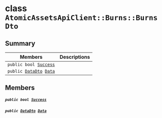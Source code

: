 # class `AtomicAssetsApiClient::Burns::BurnsDto` 

## Summary

 Members                                | Descriptions                                
----------------------------------------|---------------------------------------------
`public bool `[`Success`](#class_atomic_assets_api_client_1_1_burns_1_1_burns_dto_1a506fb037fbb6bfe8f254c021a2c3cfac) | 
`public `[`DataDto`](.github/workflows/documentation/md/AtomicAssetsApiClient--Burns--BurnsDto--DataDto.md#class_atomic_assets_api_client_1_1_burns_1_1_burns_dto_1_1_data_dto)` `[`Data`](#class_atomic_assets_api_client_1_1_burns_1_1_burns_dto_1a6ed89521b3da4f30d2ab82c36d0afd13) | 

## Members

##### `public bool `[`Success`](#class_atomic_assets_api_client_1_1_burns_1_1_burns_dto_1a506fb037fbb6bfe8f254c021a2c3cfac) 

##### `public `[`DataDto`](.github/workflows/documentation/md/AtomicAssetsApiClient--Burns--BurnsDto--DataDto.md#class_atomic_assets_api_client_1_1_burns_1_1_burns_dto_1_1_data_dto)` `[`Data`](#class_atomic_assets_api_client_1_1_burns_1_1_burns_dto_1a6ed89521b3da4f30d2ab82c36d0afd13) 

